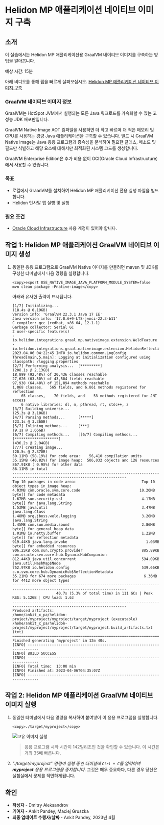 # Helidon MP 애플리케이션 네이티브 이미지 구축

## 소개

이 실습에서는 Helidon MP 애플리케이션용 GraalVM 네이티브 이미지를 구축하는 방법을 알아봅니다.

예상 시간: 15분

아래 비디오를 통해 랩을 빠르게 살펴보십시오. [Helidon MP 애플리케이션 네이티브 이미지 구축](videohub:1_0hftfgfy)

### GraalVM 네이티브 이미지 정보

GraalVM는 HotSpot JVM에서 실행되는 모든 Java 워크로드를 가속화할 수 있는 고성능 JDK 배포판입니다.

GraalVM Native Image AOT 컴파일을 사용하면 더 작고 빠르며 더 적은 메모리 및 CPU를 사용하는 경량 Java 애플리케이션을 구축할 수 있습니다. 빌드 시 GraalVM Native Image는 Java 응용 프로그램과 종속성을 분석하여 필요한 클래스, 메소드 및 필드만 식별하고 해당 요소에 대해서만 최적화된 시스템 코드를 생성합니다.

GraalVM Enterprise Edition은 추가 비용 없이 OCI(Oracle Cloud Infrastructure)에서 사용할 수 있습니다.

### 목표

*   로컬에서 GraanVM를 설치하여 Helidon MP 애플리케이션 전용 실행 파일을 빌드합니다.
*   Helidon 인사말 앱 실행 및 실행

### 필요 조건

*   [Oracle Cloud Infrastructure](https://cloud.oracle.com/en_US/cloud-infrastructure) 사용 계정이 있어야 합니다.

## 작업 1: Helidon MP 애플리케이션 GraalVM 네이티브 이미지 생성

1.  동일한 응용 프로그램으로 GraalVM Native 이미지를 만들려면 maven 및 JDK를 구성한 터미널에서 다음 명령을 실행합니다.
    
        <copy>export USE_NATIVE_IMAGE_JAVA_PLATFORM_MODULE_SYSTEM=false
        mvn clean package -Pnative-image</copy>
        
    
    아래와 유사한 출력이 표시됩니다.
    
        [1/7] Initializing...                                                                                  (18.4s @ 0.19GB)
        Version info: 'GraalVM 22.3.1 Java 17 EE'
        Java version info: '17.0.6+9-LTS-jvmci-22.3-b11'
        C compiler: gcc (redhat, x86_64, 12.1.1)
        Garbage collector: Serial GC
        2 user-specific feature(s)
        - io.helidon.integrations.graal.mp.nativeimage.extension.WeldFeature
        - io.helidon.integrations.graal.nativeimage.extension.HelidonReflectionFeature
        2023.04.06 04:22:45 INFO io.helidon.common.LogConfig Thread[main,5,main]: Logging at initialization configured using classpath: /logging.properties
        [2/7] Performing analysis...  [*********]                                                             (208.1s @ 2.13GB)
        18,899 (92.48%) of 20,436 classes reachable
        27,626 (63.50%) of 43,504 fields reachable
        97,938 (64.48%) of 151,894 methods reachable
        1,068 classes,   565 fields, and 6,861 methods registered for reflection
            65 classes,    70 fields, and    58 methods registered for JNI access
            6 native libraries: dl, m, pthread, rt, stdc++, z
        [3/7] Building universe...                                                                             (25.3s @ 3.10GB)
        [4/7] Parsing methods...      [*****]                                                                  (23.1s @ 3.36GB)
        [5/7] Inlining methods...     [***]                                                                     (9.1s @ 1.66GB)
        [6/7] Compiling methods...    [[6/7] Compiling methods...    [********************]                                                  (436.2s @ 2.94GB)
        [7/7] Creating image...                                                                                (20.5s @ 2.37GB)
        50.11MB (58.19%) for code area:    56,410 compilation units
        35.15MB (40.82%) for image heap:  506,032 objects and 128 resources
        867.91KB ( 0.98%) for other data
        86.11MB in total
        -----------------------------------------------------------------------------------------------------------------------
        Top 10 packages in code area:                              Top 10 object types in image heap:
        4.03MB com.oracle.svm.core.code                           10.20MB byte[] for code metadata
        1.67MB sun.security.ssl                                    4.17MB byte[] for java.lang.String
        1.53MB java.util                                           3.47MB java.lang.Class
        1.48MB org.jboss.weld.logging                              3.20MB java.lang.String
        1.45MB com.sun.media.sound                                 2.86MB byte[] for general heap data
        1.01MB io.netty.buffer                                     1.22MB byte[] for reflection metadata
        919.44KB java.lang.invoke                                    1.03MB byte[] for embedded resources
        906.25KB com.sun.crypto.provider                           885.89KB com.oracle.svm.core.hub.DynamicHubCompanion
        812.44KB java.util.concurrent                              594.09KB java.util.HashMap$Node
        752.97KB io.helidon.config                                 539.66KB c.o.svm.core.hub.DynamicHub$ReflectionMetadata
        35.21MB for 674 more packages                               6.36MB for 4412 more object types
        -----------------------------------------------------------------------------------------------------------------------
                            40.7s (5.3% of total time) in 111 GCs | Peak RSS: 5.12GB | CPU load: 1.63
        -----------------------------------------------------------------------------------------------------------------------
        Produced artifacts:
        /home/ankit_x_pa/helidon-project/myproject/myproject/target/myproject (executable)
        /home/ankit_x_pa/helidon-project/myproject/myproject/target/myproject.build_artifacts.txt (txt)
        =======================================================================================================================
        Finished generating 'myproject' in 12m 40s.
        [INFO] ------------------------------------------------------------------------
        [INFO] BUILD SUCCESS
        [INFO] ------------------------------------------------------------------------
        [INFO] Total time:  13:00 min
        [INFO] Finished at: 2023-04-06T04:35:07Z
        [INFO] ------------------------------------------------------------------------
        
        

## 작업 2: Helidon MP 애플리케이션 GraalVM 네이티브 이미지 실행

1.  동일한 터미널에서 다음 명령을 복사하여 붙여넣어 이 응용 프로그램을 실행합니다.
    
        <copy>./target/myproject</copy>
        
    
    ![고유 이미지 실행](images/run-native.png)
    
    > 응용 프로그램 시작 시간이 142밀리초인 것을 확인할 수 있습니다. 이 시간은 거의 35배 빠릅니다.
    
2.  _"./target/myproject" 명령이 실행 중인 터미널에 `Ctrl + C`를 입력하여 **myproject** 응용 프로그램을 중지합니다_. 그것은 매우 중요하다, 다른 경우 당신은 실험실에서 문제를 직면하게됩니다.
    

## 확인

*   **작성자** - Dmitry Aleksandrov
*   **기여자** - Ankit Pandey, Maciej Gruszka
*   **최종 업데이트 수행자/날짜** - Ankit Pandey, 2023년 4월